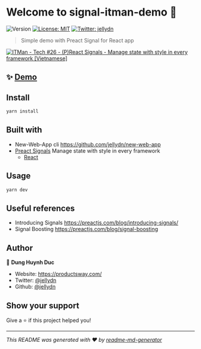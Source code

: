 # Welcome to signal-itman-demo 👋

![Version](https://img.shields.io/badge/version-0.0.1-blue.svg?cacheSeconds=2592000)
[![License: MIT](https://img.shields.io/badge/License-MIT-yellow.svg)](#)
[![Twitter: jellydn](https://img.shields.io/twitter/follow/jellydn.svg?style=social)](https://twitter.com/jellydn)

> Simple demo with Preact Signal for React app 

[![ITMan - Tech #26 - (P)React Signals - Manage state with style in every framework [Vietnamese]](https://i.ytimg.com/vi/-wQ4qm88tUU/hqdefault.jpg)](https://www.youtube.com/watch?v=-wQ4qm88tUU)

## ✨ [Demo](https://react-signal-demo.productsway.com/)

## Install

```sh
yarn install
```

## Built with

- New-Web-App cli https://github.com/jellydn/new-web-app
- [Preact Signals](https://github.com/preactjs/signals) Manage state with style in every framework
  - [React](https://github.com/preactjs/signals/blob/main/packages/react/README.md#installation)

## Usage

```sh
yarn dev
```

## Useful references

- Introducing Signals https://preactjs.com/blog/introducing-signals/
- Signal Boosting https://preactjs.com/blog/signal-boosting

## Author

👤 **Dung Huynh Duc**

- Website: https://productsway.com/
- Twitter: [@jellydn](https://twitter.com/jellydn)
- Github: [@jellydn](https://github.com/jellydn)

## Show your support

Give a ⭐️ if this project helped you!

---

_This README was generated with ❤️ by [readme-md-generator](https://github.com/kefranabg/readme-md-generator)_
